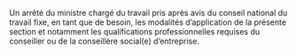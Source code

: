 Un arrêté du ministre chargé du travail pris après avis du conseil national du travail fixe, en tant que de besoin, les modalités d’application de la présente section et notamment les qualifications professionnelles requises du conseiller ou de la conseillère social(e) d’entreprise.